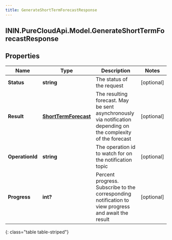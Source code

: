 ```yaml
---
title: GenerateShortTermForecastResponse
---
```

## ININ.PureCloudApi.Model.GenerateShortTermForecastResponse

## Properties

|Name | Type | Description | Notes|
|------------ | ------------- | ------------- | -------------|
| **Status** | **string** | The status of the request | [optional] |
| **Result** | [**ShortTermForecast**](ShortTermForecast.html) | The resulting forecast.  May be sent asynchronously via notification depending on the complexity of the forecast | [optional] |
| **OperationId** | **string** | The operation id to watch for on the notification topic | [optional] |
| **Progress** | **int?** | Percent progress.  Subscribe to the corresponding notification to view progress and await the result | [optional] |
{: class="table table-striped"}


